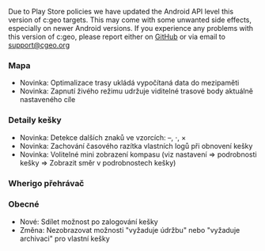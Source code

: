 Due to Play Store policies we have updated the Android API level this version of c:geo targets. This may come with some unwanted side effects, especially on newer Android versions. If you experience any problems with this version of c:geo, please report either on [GitHub](https://github.com/cgeo/cgeo) or via email to [support@cgeo.org](mailto:support@cgeo.org)

### Mapa
- Novinka: Optimalizace trasy ukládá vypočítaná data do mezipaměti
- Novinka: Zapnutí živého režimu udržuje viditelné trasové body aktuálně nastaveného cíle

### Detaily kešky
- Novinka: Detekce dalších znaků ve vzorcích: –, ⋅, ×
- Novinka: Zachování časového razítka vlastních logů při obnovení kešky
- Novinka: Volitelné mini zobrazení kompasu (viz nastavení => podrobnosti kešky => Zobrazit směr v podrobnostech kešky)

### Wherigo přehrávač

### Obecné
- Nové: Sdílet možnost po zalogování kešky
- Změna: Nezobrazovat možnosti "vyžaduje údržbu" nebo "vyžaduje archivaci" pro vlastní kešky

